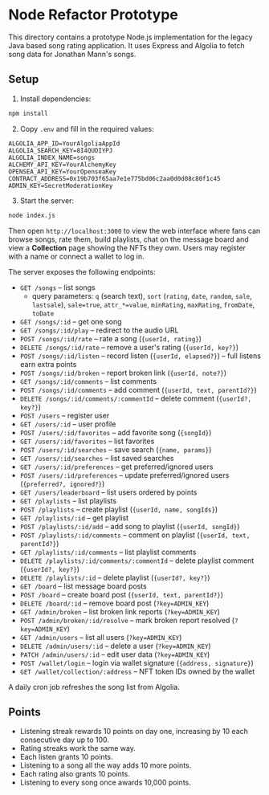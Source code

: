 # Node Refactor Prototype

This directory contains a prototype Node.js implementation for the legacy Java based song rating application. It uses Express and Algolia to fetch song data for Jonathan Mann's songs.

## Setup

1. Install dependencies:

```bash
npm install
```

2. Copy `.env` and fill in the required values:

```
ALGOLIA_APP_ID=YourAlgoliaAppId
ALGOLIA_SEARCH_KEY=8I4QUDIYPJ
ALGOLIA_INDEX_NAME=songs
ALCHEMY_API_KEY=YourAlchemyKey
OPENSEA_API_KEY=YourOpenseaKey
CONTRACT_ADDRESS=0x19b703f65aa7e1e775bd06c2aa0d0d08c80f1c45
ADMIN_KEY=SecretModerationKey
```

3. Start the server:

```bash
node index.js
```

Then open `http://localhost:3000` to view the web interface where fans can
browse songs, rate them, build playlists, chat on the message board and view a
**Collection** page showing the NFTs they own. Users may register with a name
or connect a wallet to log in.

The server exposes the following endpoints:

- `GET /songs` – list songs
  - query parameters: `q` (search text), `sort` (`rating`, `date`, `random`, `sale`, `lastsale`),
    `sale=true`, `attr_*=value`, `minRating`, `maxRating`, `fromDate`, `toDate`
- `GET /songs/:id` – get one song
- `GET /songs/:id/play` – redirect to the audio URL
- `POST /songs/:id/rate` – rate a song (`{userId, rating}`)
- `DELETE /songs/:id/rate` – remove a user's rating (`{userId, key?}`)
- `POST /songs/:id/listen` – record listen (`{userId, elapsed?}`) – full listens earn extra points
- `POST /songs/:id/broken` – report broken link (`{userId, note?}`)
- `GET /songs/:id/comments` – list comments
- `POST /songs/:id/comments` – add comment (`{userId, text, parentId?}`)
- `DELETE /songs/:id/comments/:commentId` – delete comment (`{userId?, key?}`)
- `POST /users` – register user
- `GET /users/:id` – user profile
- `POST /users/:id/favorites` – add favorite song (`{songId}`)
- `GET /users/:id/favorites` – list favorites
- `POST /users/:id/searches` – save search (`{name, params}`)
- `GET /users/:id/searches` – list saved searches
- `GET /users/:id/preferences` – get preferred/ignored users
- `POST /users/:id/preferences` – update preferred/ignored users (`{preferred?, ignored?}`)
- `GET /users/leaderboard` – list users ordered by points
- `GET /playlists` – list playlists
- `POST /playlists` – create playlist (`{userId, name, songIds}`)
- `GET /playlists/:id` – get playlist
- `POST /playlists/:id/add` – add song to playlist (`{userId, songId}`)
- `POST /playlists/:id/comments` – comment on playlist (`{userId, text, parentId?}`)
- `GET /playlists/:id/comments` – list playlist comments
- `DELETE /playlists/:id/comments/:commentId` – delete playlist comment (`{userId?, key?}`)
- `DELETE /playlists/:id` – delete playlist (`{userId?, key?}`)
- `GET /board` – list message board posts
- `POST /board` – create board post (`{userId, text, parentId?}`)
- `DELETE /board/:id` – remove board post (`?key=ADMIN_KEY`)
- `GET /admin/broken` – list broken link reports (`?key=ADMIN_KEY`)
- `POST /admin/broken/:id/resolve` – mark broken report resolved (`?key=ADMIN_KEY`)
- `GET /admin/users` – list all users (`?key=ADMIN_KEY`)
- `DELETE /admin/users/:id` – delete a user (`?key=ADMIN_KEY`)
- `PATCH /admin/users/:id` – edit user data (`?key=ADMIN_KEY`)
- `POST /wallet/login` – login via wallet signature (`{address, signature}`)
- `GET /wallet/collection/:address` – NFT token IDs owned by the wallet

A daily cron job refreshes the song list from Algolia.

## Points
- Listening streak rewards 10 points on day one, increasing by 10 each consecutive day up to 100.
- Rating streaks work the same way.
- Each listen grants 10 points.
- Listening to a song all the way adds 10 more points.
- Each rating also grants 10 points.
- Listening to every song once awards 10,000 points.
